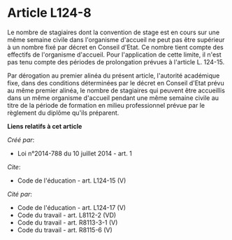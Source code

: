 # Article L124-8

Le nombre de stagiaires dont la convention de stage est en cours sur une même semaine civile dans l'organisme d'accueil ne
peut pas être supérieur à un nombre fixé par décret en Conseil d'Etat. Ce nombre tient compte des effectifs de l'organisme
d'accueil. Pour l'application de cette limite, il n'est pas tenu compte des périodes de prolongation prévues à l'article L.
124-15. 

Par dérogation au premier alinéa du présent article, l'autorité académique fixe, dans des conditions déterminées par le
décret en Conseil d'Etat prévu au même premier alinéa, le nombre de stagiaires qui peuvent être accueillis dans un même
organisme d'accueil pendant une même semaine civile au titre de la période de formation en milieu professionnel prévue par le
règlement du diplôme qu'ils préparent.

**Liens relatifs à cet article**

_Créé par_:

  - Loi n°2014-788 du 10 juillet 2014 - art. 1

_Cite_:

  - Code de l'éducation - art. L124-15 (V)

_Cité par_:

  - Code de l'éducation - art. L124-17 (V)
  - Code du travail - art. L8112-2 (VD)
  - Code du travail - art. R8113-3-1 (V)
  - Code du travail - art. R8115-6 (V)
